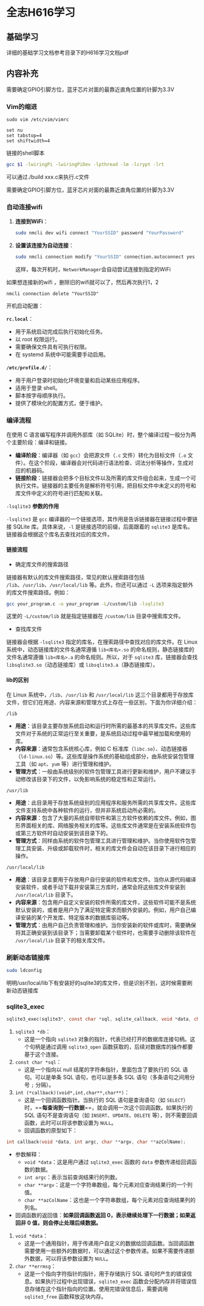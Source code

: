 # 全志H616学习

## 基础学习

详细的基础学习文档参考目录下的H616学习文档pdf

## 内容补充

需要确定GPIO引脚方位，蓝牙芯片对面的最靠近直角位置的针脚为3.3V

### Vim的缩进

~~~
sudo vim /etc/vim/vimrc

set nu
set tabstop=4
set shiftwidth=4
~~~

链接的shell脚本
~~~bash
gcc $1 -lwiringPi -lwiringPiDev -lpthread -lm -lcrypt -lrt
~~~
可以通过./build xxx.c来执行.c文件

需要确定GPIO引脚方位，蓝牙芯片对面的最靠近直角位置的针脚为3.3V



### 自动连接wifi

1. **连接到WiFi**：

   ```bash
   sudo nmcli dev wifi connect "YourSSID" password "YourPassword"
   ```

2. **设置该连接为自动连接**：

   ```bash
   sudo nmcli connection modify "YourSSID" connection.autoconnect yes
   ```

   这样，每次开机时，`NetworkManager`会自动尝试连接到指定的WiFi

如果想连接新的wifi ，删除旧的wifi就可以了，然后再次执行1，2

```
nmcli connection delete "YourSSID"
```

开机启动配置：

**`rc.local`**：

- 用于系统启动完成后执行初始化任务。
- 以 root 权限运行。
- 需要确保文件具有可执行权限。
- 在 systemd 系统中可能需要手动启用。

**`/etc/profile.d/`**：

- 用于用户登录时初始化环境变量和启动某些应用程序。
- 适用于登录 shell。
- 脚本按字母顺序执行。
- 提供了模块化的配置方式，便于维护。

### 编译流程

在使用 C 语言编写程序并调用外部库（如 SQLite）时，整个编译过程一般分为两个主要阶段：编译和链接。

- **编译阶段**：编译器（如 `gcc`）会把源文件（`.c` 文件）转化为目标文件（`.o` 文件）。在这个阶段，编译器会对代码进行语法检查、词法分析等操作，生成对应的机器码。
- **链接阶段**：链接器会把多个目标文件以及所需的库文件组合起来，生成一个可执行文件。链接器的主要任务是解析符号引用，把目标文件中未定义的符号和库文件中定义的符号进行匹配和关联。

 `-lsqlite3` **参数的作用**

`-lsqlite3` 是 `gcc` 编译器的一个链接选项，其作用是告诉链接器在链接过程中要链接 SQLite 库。具体来说，`-l` 是链接选项的前缀，后面跟着的 `sqlite3` 是库名。链接器会根据这个库名去查找对应的库文件。

#### 链接流程

- 确定库文件的搜索路径

链接器有默认的库文件搜索路径，常见的默认搜索路径包括 `/lib`、`/usr/lib`、`/usr/local/lib` 等。此外，你还可以通过 `-L` 选项来指定额外的库文件搜索路径。例如：

```bash
gcc your_program.c -o your_program -L/custom/lib -lsqlite3
```

这里的 `-L/custom/lib` 就是指定链接器在 `/custom/lib` 目录中搜索库文件。

- 查找库文件

链接器会根据 `-lsqlite3` 指定的库名，在搜索路径中查找对应的库文件。在 Linux 系统中，动态链接库的文件名通常遵循 `lib<库名>.so` 的命名规则，静态链接库的文件名通常遵循 `lib<库名>.a` 的命名规则。所以，对于 `sqlite3` 库，链接器会查找 `libsqlite3.so`（动态链接库）或 `libsqlite3.a`（静态链接库）。

#### lib的区别

在 Linux 系统中，`/lib`、`/usr/lib` 和 `/usr/local/lib` 这三个目录都用于存放库文件，但它们在用途、内容来源和管理方式上存在一些区别，下面为你详细介绍：

`/lib`

- **用途**：该目录主要存放系统启动和运行时所需的最基本的共享库文件。这些库文件对于系统的正常运行至关重要，是系统启动过程中最早被加载和使用的库。
- **内容来源**：通常包含系统核心库，例如 C 标准库（`libc.so`）、动态链接器（`ld-linux.so`）等。这些库是操作系统的基础组成部分，由系统安装包管理工具（如 `apt`、`yum` 等）进行管理和维护。
- **管理方式**：一般由系统级别的软件包管理工具进行更新和维护，用户不建议手动修改该目录下的文件，以免影响系统的稳定性和正常运行。

`/usr/lib`

- **用途**：此目录用于存放系统级别的应用程序和服务所需的共享库文件。这些库文件支持系统中各种软件的运行，但并非系统启动所必需的。
- **内容来源**：包含了大量的系统自带软件和第三方软件依赖的库文件。例如，图形界面相关的库、网络服务相关的库等。这些库文件通常是在安装系统软件包或第三方软件时自动安装到该目录下的。
- **管理方式**：同样由系统的软件包管理工具进行管理和维护。当你使用软件包管理工具安装、升级或卸载软件时，相关的库文件会自动在该目录下进行相应的操作。

`/usr/local/lib`

- **用途**：该目录主要用于存放用户自行安装的软件和库文件。当你从源代码编译安装软件，或者手动下载并安装第三方库时，通常会将这些库文件安装到 `/usr/local/lib` 目录下。
- **内容来源**：包含用户自定义安装的软件所需的库文件，这些软件可能不是系统默认安装的，或者是用户为了满足特定需求而额外安装的。例如，用户自己编译安装的某个开发库、特定版本的数据库驱动等。
- **管理方式**：由用户自己负责管理和维护。当你安装新的软件或库时，需要确保将其正确安装到该目录下；当需要卸载某个软件时，也需要手动删除该软件在 `/usr/local/lib` 目录下的相关库文件。

### 刷新动态链接库

```bash
sudo ldconfig
```

明明/usr/local/lib下有安装好的sqlite3的库文件，但是识别不到，这时候需要刷新动态链接库

### sqlite3_exec

```c
sqlite3_exec(sqlite3*, const char *sql, sqlite_callback, void *data, char **errmsg)
```

1. `sqlite3 *db`：
   - 这是一个指向 `sqlite3` 对象的指针，代表已经打开的数据库连接句柄。这个句柄是通过调用 `sqlite3_open` 函数获取的，后续对数据库的操作都要基于这个连接。
2. `const char *sql`：
   - 这是一个指向以 null 结尾的字符串指针，里面包含了要执行的 SQL 语句。可以是单条 SQL 语句，也可以是多条 SQL 语句（多条语句之间用分号 `;` 分隔）。
3. `int (*callback)(void*,int,char**,char**)`：
   - 这是一个回调函数指针。当执行的 SQL 语句是查询语句（如 `SELECT`）时，==**每查询到一行数据**==，就会调用一次这个回调函数。如果执行的 SQL 语句不是查询语句（如 `INSERT`、`UPDATE`、`DELETE` 等），则不需要回调函数，此时可以将该参数设置为 `NULL`。
   - 回调函数的原型如下：

```c
int callback(void *data, int argc, char **argv, char **azColName);
```

- 参数解释：
  - `void *data`：这是用户通过 `sqlite3_exec` 函数的 `data` 参数传递给回调函数的数据。
  - `int argc`：表示当前查询结果行的列数。
  - `char **argv`：这是一个字符串数组，每个元素对应查询结果行的一个列值。
  - `char **azColName`：这也是一个字符串数组，每个元素对应查询结果列的列名。
- 回调函数的返回值：**如果回调函数返回 0，表示继续处理下一行数据；如果返回非 0 值，则会停止处理后续数据。**

1. `void *data`：
   - 这是一个通用指针，用于传递用户自定义的数据给回调函数。当回调函数需要使用一些额外的数据时，可以通过这个参数传递。如果不需要传递额外数据，可以将该参数设置为 `NULL`。
2. `char **errmsg`：
   - 这是一个指向字符指针的指针，用于存储执行 SQL 语句时产生的错误信息。如果执行过程中出现错误，`sqlite3_exec` 函数会分配内存并将错误信息存储在这个指针指向的位置。使用完错误信息后，需要调用 `sqlite3_free` 函数释放这块内存。
